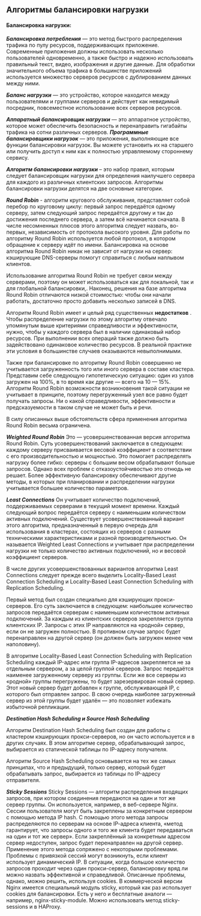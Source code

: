 ## Алгоритмы балансировки нагрузки


#### Балансировка нагрузки:

***Балансировка потребления*** — это метод быстрого распределения трафика по пулу ресурсов, поддерживающих приложение. Современные приложения должны использовать несколько пользователей одновременно, а также быстро и надежно использовать правильный текст, видео, изображения и другие данные. Для обработки значительного объема трафика в большинстве приложений используется множество серверов ресурсов с дублированием данных между ними.

***Баланс нагрузки*** — это устройство, которое находится между пользователями и группами серверов и действует как невидимый посредник, повсеместное использование всех серверов ресурсов.

***Аппаратный балансировщик нагрузки*** — это аппаратное устройство, которое может обеспечить безопасность и перенаправить гигабайты трафика на сотни различных серверов.
***Программные балансировщики нагрузок*** — это приложения, выполняющие все функции балансировки нагрузок. Вы можете установить их на старшего или получить доступ к ним как к полностью управляемому стороннему сервису.

***Алгоритм балансировки нагрузки*** – это набор правил, которым следует балансировщик нагрузки для определения наилучшего сервера для каждого из различных клиентских запросов. Алгоритмы балансировки нагрузки делятся на две основные категории.

***Round Robin*** - 
 алгоритм кругового обслуживания, представляет собой перебор по круговому циклу: первый запрос передаётся одному серверу, затем следующий запрос передаётся другому и так до достижения последнего сервера, а затем всё начинается сначала.
 В числе несомненных плюсов этого алгоритма следует назвать, во-первых, независимость от протокола высокого уровня. Для работы по алгоритму Round Robin используется любой протокол, в котором обращение к серверу идёт по имени.
Балансировка на основе алгоритма Round Robin никак не зависит от нагрузки на сервер: кэширующие DNS-серверы помогут справиться с любым наплывом клиентов.

Использование алгоритма Round Robin не требует связи между серверами, поэтому он может использоваться как для локальной, так и для глобальной балансировки,.
Наконец, решения на базе алгоритма Round Robin отличаются низкой стоимостью: чтобы они начали работать, достаточно просто добавить несколько записей в DNS.

Алгоритм Round Robin имеет и целый ряд существенных **недостатков** . Чтобы распределение нагрузки по этому алгоритму отвечало упомянутым выше критериями справедливости и эффективности, нужно, чтобы у каждого сервера был в наличии одинаковый набор ресурсов. При выполнении всех операций также должно быть задействовано одинаковое количество ресурсов. В реальной практике эти условия в большинстве случаев оказываются невыполнимыми.

Также при балансировке по алгоритму Round Robin совершенно не учитывается загруженность того или иного сервера в составе кластера. Представим себе следующую гипотетическую ситуацию: один из узлов загружен на 100%, в то время как другие — всего на 10 — 15%. Алгоритм Round Robin возможности возникновения такой ситуации не учитывает в принципе, поэтому перегруженный узел все равно будет получать запросы. Ни о какой справедливости, эффективности и предсказуемости в таком случае не может быть и речи.

В силу описанных выше обстоятельств сфера применения алгоритма Round Robin весьма ограничена.

***Weighted Round Robin***
Это — усовершенствованная версия алгоритма Round Robin. Суть усовершенствований заключается в следующем: каждому серверу присваивается весовой коэффициент в соответствии с его производительностью и мощностью. Это помогает распределять нагрузку более гибко: серверы с большим весом обрабатывают больше запросов. Однако всех проблем с отказоустойчивостью это отнюдь не решает. Более эффективную балансировку обеспечивают другие методы, в которых при планировании и распределении нагрузки учитывается большее количество параметров.

***Least Connections***
Он учитывает количество подключений, поддерживаемых серверами в текущий момент времени. Каждый следующий вопрос передаётся серверу с наименьшим количеством активных подключений.
Существует усовершенствованный вариант этого алгоритма, предназначенный в первую очередь для использования в кластерах, состоящих из серверов с разными техническими характеристиками и разной производительностью. Он называется Weighted Least Connections и учитывает при распределении нагрузки не только количество активных подключений, но и весовой коэффициент серверов.

В числе других усовершенствованных вариантов алгоритма Least Connections следует прежде всего выделить Locality-Based Least Connection Scheduling и Locality-Based Least Connection Scheduling with Replication Scheduling.

Первый метод был создан специально для кэширующих прокси-серверов. Его суть заключается в следующем: наибольшее количество запросов передаётся серверам с наименьшим количеством активных подключений. За каждым из клиентских серверов закрепляется группа клиентских IP. Запросы с этих IP направляются на «родной» сервер, если он не загружен полностью. В противном случае запрос будет перенаправлен на другой сервер (он должен быть загружен менее чем наполовину).

В алгоритме Locality-Based Least Connection Scheduling with Replication Scheduling каждый IP-адрес или группа IP-адресов закрепляется не за отдельным сервером, а за целой группой серверов. Запрос передаётся наименее загруженному серверу из группы. Если же все серверы из «родной» группы перегружены, то будет зарезервирован новый сервер. Этот новый сервер будет добавлен к группе, обслуживающей IP, с которого был отправлен запрос. В свою очередь наиболее загруженный сервер из этой группы будет удалён — это позволяет избежать избыточной репликации.


***Destination Hash Scheduling и Source Hash Scheduling***

Алгоритм Destination Hash Scheduling был создан для работы с кластером кэширующих прокси-серверов, но он часто используется и в других случаях. В этом алгоритме сервер, обрабатывающий запрос, выбирается из статической таблицы по IP-адресу получателя.

Алгоритм Source Hash Scheduling основывается на тех же самых принципах, что и предыдущий, только сервер, который будет обрабатывать запрос, выбирается из таблицы по IP-адресу отправителя.


***Sticky Sessions***
Sticky Sessions — алгоритм распределения входящих запросов, при котором соединения передаются на один и тот же сервер группы. Он используется, например, в веб-сервере Nginx. Сессии пользователя могут быть закреплены за конкретным сервером с помощью метода IP hash. С помощью этого метода запросы распределяются по серверам на основе IP-aдреса клиента, «метод гарантирует, что запросы одного и того же клиента будет передаваться на один и тот же сервер». Если закреплённый за конкретным адресом сервер недоступен, запрос будет перенаправлен на другой сервер.
Применение этого метода сопряжено с некоторыми проблемами. Проблемы с привязкой сессий могут возникнуть, если клиент использует динамический IP. В ситуации, когда большое количество запросов проходит через один прокси-сервер, балансировку вряд ли можно назвать эффективной и справедливой. Описанные проблемы, однако, можно решить, используя cookies. В коммерческой версии Nginx имеется специальный модуль sticky, который как раз использует cookies для балансировки. Есть у него и бесплатные аналоги — например, nginx-sticky-module.
Можно использовать метод sticky-sessions и в HAProxy.